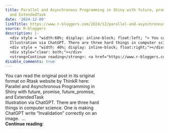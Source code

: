 ```yaml
---
title: Parallel and Asynchronous Programming in Shiny with future, promise, future_promise,
  and ExtendedTask
date: '2024-12-09'
linkTitle: https://www.r-bloggers.com/2024/12/parallel-and-asynchronous-programming-in-shiny-with-future-promise-future_promise-and-extendedtask/
source: R-bloggers
description: |-
  <div style = "width:60%; display: inline-block; float:left; "> You can read the original post in its original format on Rtask website by ThinkR here: Parallel and Asynchronous Programming in Shiny with future, promise, future_promise, and ExtendedTask<br />
  Illustration via ChatGPT. There are three hard things in computer science. One is making ChatGPT write “Invalidation” correctly on an image. ​ ...</div>
  <div style = "width: 40%; display: inline-block; float:right;"></div>
  <div style="clear: both;"></div>
  <strong>Continue reading</strong>: <a href="https://www.r-bloggers.com/2024/12/parallel-a ...
disable_comments: true
---
```

<div style = "width:60%; display: inline-block; float:left; "> You can read the original post in its original format on Rtask website by ThinkR here: Parallel and Asynchronous Programming in Shiny with future, promise, future_promise, and ExtendedTask<br />
Illustration via ChatGPT. There are three hard things in computer science. One is making ChatGPT write “Invalidation” correctly on an image. ​ ...</div>
<div style = "width: 40%; display: inline-block; float:right;"></div>
<div style="clear: both;"></div>
<strong>Continue reading</strong>: <a href="https://www.r-bloggers.com/2024/12/parallel-a ...